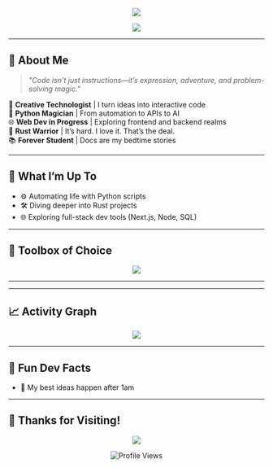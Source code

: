 
<p align="center">
  <img src="https://capsule-render.vercel.app/api?type=waving&color=0:0078D4,100:00cfff&height=200&section=header&text=Louis%20LOVES%20Coding&fontSize=50&fontAlignY=40&desc=Code%20Artist%20%7C%20Python%20Alchemist%20%7C%20Rust%20Adventurer&descAlignY=65&descAlign=50" />
</p>

<p align="center">
  <img src="https://readme-typing-svg.demolab.com?font=Fira+Code&duration=4000&pause=1000&color=00CFFF&center=true&vCenter=true&width=800&lines=Hey+there!+I'm+Louis;Student%2C+Explorer;I+code+with+curiosity;Rust+is+HARD+%F0%9F%A6%80;Let's+build+something+amazing!+%F0%9F%92%BB" />
</p>

---

## 🧠 About Me

> _"Code isn’t just instructions—it’s expression, adventure, and problem-solving magic."_  

🌟 **Creative Technologist** | I turn ideas into interactive code  
🐍 **Python Magician** | From automation to APIs to AI  
🌐 **Web Dev in Progress** | Exploring frontend and backend realms  
🦀 **Rust Warrior** | It’s hard. I love it. That’s the deal.  
📚 **Forever Student** | Docs are my bedtime stories

---

## 🚧 What I’m Up To

- ⚙️ Automating life with Python scripts
- 🛠️ Diving deeper into Rust projects
- 🌐 Exploring full-stack dev tools (Next.js, Node, SQL)
---

## 🧰 Toolbox of Choice

<p align="center">
  <img src="https://skillicons.dev/icons?i=python,js,html,css,rust,react,git,github,vscode" />
</p>

---

---

## 📈 Activity Graph

<p align="center">
  <img src="https://github-readme-activity-graph.vercel.app/graph?username=Louis-LOVES-Coding&theme=tokyo-night&hide_border=true" />
</p>

---

## 🧪 Fun Dev Facts

- 🧩 My best ideas happen after 1am
---

## 🌠 Thanks for Visiting!

<p align="center">
  <img src="https://readme-typing-svg.demolab.com?font=Fira+Code&duration=3000&pause=1000&color=00FFFF&center=true&vCenter=true&width=800&lines=Keep+Learning+%F0%9F%92%AA;Keep+Breaking+%F0%9F%92%94;Keep+Coding+%F0%9F%92%BB;Keep+Smiling+%F0%9F%98%8A;Louis+was+here+%F0%9F%91%8B" />
</p>

<p align="center">
  <img src="https://komarev.com/ghpvc/?username=Louis-LOVES-Coding&style=flat-square&color=00cfff" alt="Profile Views"/>
</p>
